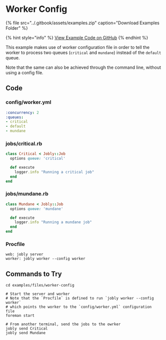 # Worker Config

{% file src="../.gitbook/assets/examples.zip" caption="Download Examples Folder" %}

{% hint style="info" %}
[View Example Code on GitHub](https://github.com/DannyBen/jobly-docs/tree/master/examples/files/worker-config)
{% endhint %}


This example makes use of worker configuration file in order to tell the worker to process two queues \(`critical` and `mundane`\) instead of the `default` queue.

Note that the same can also be achieved through the command line, without using a config file.

## Code

### config/worker.yml

```yaml
:concurrency: 2
:queues:
- critical
- default
- mundane
```

### jobs/critical.rb

```ruby
class Critical < Jobly::Job
  options queue: 'critical'

  def execute
    logger.info "Running a critical job"
  end
end
```

### jobs/mundane.rb

```ruby
class Mundane < Jobly::Job
  options queue: 'mundane'

  def execute
    logger.info "Running a mundane job"
  end
end
```

### Procfile

```
web: jobly server
worker: jobly worker --config worker
```


## Commands to Try

```shell
cd examples/files/worker-config

# Start the server and worker
# Note that the `Procfile` is defined to run `jobly worker --config worker`
# which points the worker to the `config/worker.yml` configuration file
foreman start

# From another terminal, send the jobs to the owrker
jobly send Critical
jobly send Mundane
```

